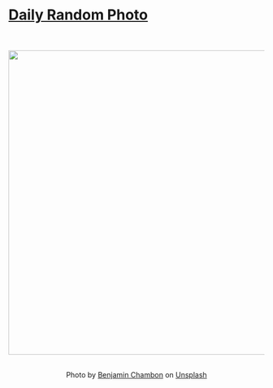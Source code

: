 # [Daily Random Photo](https://www.dailyrandomphoto.com/)

<div align="center">
  <br>
  <br>
  <a href="https://www.dailyrandomphoto.com/p/2024/2024-08-21/"><img src="https://images.unsplash.com/photo-1723101174160-52a0adb173ff?crop=entropy&cs=tinysrgb&fit=max&fm=jpg&ixid=M3w3NzUwOHwwfDF8cmFuZG9tfHx8fHx8fHx8MTcyNDIwMDQ5OXw&ixlib=rb-4.0.3&q=80&w=1080" width="600px"></a>
  <br>
  <br>
  <p class="has-text-grey">Photo by <a href="https://unsplash.com/@benriquo?utm_source=Daily%20Random%20Photo&amp;utm_medium=referral" target="_blank" rel="noopener noreferrer">Benjamin Chambon</a> on <a href="https://unsplash.com/photos/a-view-of-the-eiffel-tower-through-a-hole-in-a-wall-e7zXwWAklKU?utm_source=Daily%20Random%20Photo&amp;utm_medium=referral" target="_blank" rel="noopener noreferrer">Unsplash</a></p>
</div>
